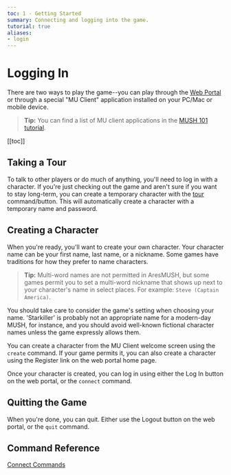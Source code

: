 ```yaml
---
toc: 1 - Getting Started
summary: Connecting and logging into the game.
tutorial: true
aliases:
- login
---
```

# Logging In

There are two ways to play the game--you can play through the [Web Portal](/help/web_portal) or through a special "MU Client" application installed on your PC/Mac or mobile device. 

> **Tip:** You can find a list of MU client applications in the [MUSH 101 tutorial](https://aresmush.com/mush-101).

[[toc]]

## Taking a Tour

To talk to other players or do much of anything, you'll need to log in with a character. If you're just checking out the game and aren't sure if you want to stay long-term, you can create a temporary character with the [tour](/help/tour) command/button. This will automatically create a character with a temporary name and password.

## Creating a Character

When you're ready, you'll want to create your own character.  Your character name can be your first name, last name, or a nickname.  Some games have traditions for how they prefer to name characters.  

> **Tip:** Multi-word names are not permitted in AresMUSH, but some games permit you to set a multi-word nickname that shows up next to your character's name in select places.  For example: `Steve (Captain America)`.

You should take care to consider the game's setting when choosing your name.  'Starkiller' is probably not an appropriate name for a modern-day MUSH, for instance, and you should avoid well-known fictional character names unless the game expressly allows them.

You can create a character from the MU Client welcome screen using the `create` command.  If your game permits it, you can also create a character using the Register link on the web portal home page.

Once your character is created, you can log in using either the Log In button on the web portal, or the `connect` command.

## Quitting the Game

When you're done, you can quit.  Either use the Logout button on the web portal, or the `quit` command.

## Command Reference

[Connect Commands](/help/connect)